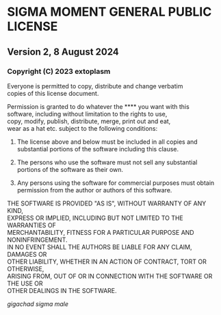 # SIGMA MOMENT GENERAL PUBLIC LICENSE
## Version 2, 8 August 2024
### Copyright (C) 2023 extoplasm

Everyone is permitted to copy, distribute and change verbatim \
copies of this license document.

Permission is granted to do whatever the **** you want with this \
software, including without limitation to the rights to use, \
copy, modify, publish, distribute, merge, print out and eat, \
wear as a hat etc. subject to the following conditions:

1. The license above and below must be included in all copies and \
substantial portions of the software including this clause.

3. The persons who use the software must not sell any substantial\
portions of the software as their own. 

4. Any persons using the software for commercial purposes must obtain \
permission from the author or authors of this software.

THE SOFTWARE IS PROVIDED "AS IS", WITHOUT WARRANTY OF ANY KIND, \
EXPRESS OR IMPLIED, INCLUDING BUT NOT LIMITED TO THE WARRANTIES OF \
MERCHANTABILITY, FITNESS FOR A PARTICULAR PURPOSE AND NONINFRINGEMENT. \
IN NO EVENT SHALL THE AUTHORS BE LIABLE FOR ANY CLAIM, DAMAGES OR \
OTHER LIABILITY, WHETHER IN AN ACTION OF CONTRACT, TORT OR OTHERWISE, \
ARISING FROM, OUT OF OR IN CONNECTION WITH THE SOFTWARE OR THE USE OR \
OTHER DEALINGS IN THE SOFTWARE.

*gigachad sigma male*
